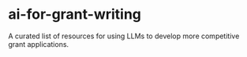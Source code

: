 # ai-for-grant-writing
A curated list of resources for using LLMs to develop more competitive grant applications.
